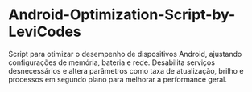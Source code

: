 # Android-Optimization-Script-by-LeviCodes
Script para otimizar o desempenho de dispositivos Android, ajustando configurações de memória, bateria e rede. Desabilita serviços desnecessários e altera parâmetros como taxa de atualização, brilho e processos em segundo plano para melhorar a performance geral.
